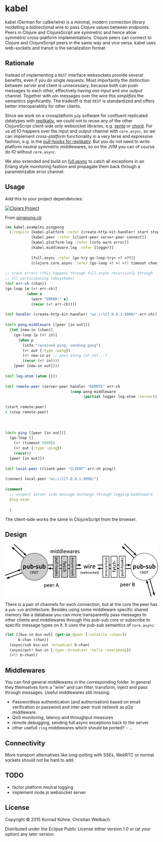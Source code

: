 # kabel

kabel (German for calbe/wire) is a minimal, modern connection library
modelling a bidirectional wire to pass Clojure values between
endpoints. Peers in Clojure and ClojureScript are symmetric and hence
allow symmetric cross-platform implementations. Clojure peers can
connect to Clojure and ClojureScript peers in the same way and vice
versa. kabel uses web-sockets and transit is the serialization format.


## Rationale

Instead of implementing a `REST` interface websockets provide several
benefits, even if you do single requests. Most importantly the
distinction between server and client is unnecessary, because both can
push messages to each other, effectively having *one input* and *one
output* channel. Together with `edn` messages over the wire this
_simplifies_ the semantics significantly. The tradeoff is that `REST` is
standardized and offers better interoperablity for other clients.

Since we work on a crossplatform `p2p` software for confluent
replicated datatypes with
[replikativ](https://github.com/replikativ/replikativ), we could not
to reuse any of the other ClojureScript client-side only websocket
libraries, e.g. [sente](https://github.com/ptaoussanis/sente) or
[chord](https://github.com/jarohen/chord). For us _all_ IO happens
over the input and output channel with `core.async`, so we can
implement *cross-platform* functionality in a very terse and
expressive fashion, e.g. in the [pull-hooks for
replikativ](https://github.com/replikativ/replikativ/blob/master/src/replikativ/p2p/hooks.cljc). But
you do not need to write platform neutral symmetric middlewares, so on
the JVM you can of course do IO without `core.async`.

We also extended and build on
[full.async](https://github.com/fullcontact/full.monty/) to catch all
exceptions in an Erlang style monitoring fashion and propagate them
back through a parametrizable error channel.

## Usage

Add this to your project dependencies:

[![Clojars Project](http://clojars.org/io.replikativ/kabel/latest-version.svg)](http://clojars.org/io.replikativ/kabel)

From [pingpong.clj](./examples/pingpong.clj):

~~~ clojure
(ns kabel.examples.pingpong
  (:require [kabel.platform :refer [create-http-kit-handler! start stop]]
            [kabel.peer :refer [client-peer server-peer connect]]
            [kabel.platform-log :refer [info warn error]]
            [kabel.middleware.log :refer [logger]]

            [full.async :refer [go-try go-loop-try> <? <??]]
            [clojure.core.async :refer [go-loop <! >! >!! timeout chan]]))

;; track errors (this happens through full.async recursively through
;; all participating subsystems)
(def err-ch (chan))
(go-loop [e (<! err-ch)]
          (when e
            (warn "ERROR:" e)
            (recur (<! err-ch))))

(def handler (create-http-kit-handler! "ws://127.0.0.1:9090/" err-ch))

(defn pong-middleware [[peer [in out]]]
  (let [new-in (chan)]
    (go-loop [p (<! in)]
      (when p
        (info "received ping, sending pong")
        (>! out {:type :pong})
        (>! new-in p) ;; pass along (or not...)
        (recur (<! in))))
    [peer [new-in out]]))

(def log-atom (atom {}))

(def remote-peer (server-peer handler "REMOTE" err-ch
                              (comp pong-middleware
                                    (partial logger log-atom :server))))

(start remote-peer)
#_(stop remote-peer)



(defn ping [[peer [in out]]]
  (go-loop []
    (<! (timeout 5000))
    (>! out {:type :ping})
    (recur))
  [peer [in out]])

(def local-peer (client-peer "CLIENT" err-ch ping))

(connect local-peer "ws://127.0.0.1:9090/")

(comment
  ;; inspect server side message exchange through logging middleware
  @log-atom

  )


~~~

The client-side works the same in ClojureScript from the browser.

## Design

![Example pub-sub architecture of replikativ](./peering.png)

There is a pair of channels for each connection, but at the core the
peer has a `pub-sub` architecture. Besides using some middleware
specific shared memory like a database you can more transparently pass
messages to other clients and middlewares through this pub-sub core or
subscribe to specific message types on it. It uses the pub-sub
semantics of `core.async`:

~~~ clojure
(let [[bus-in bus-out] (get-in @peer [:volatile :chans])
      b-chan (chan)]
  (async/sub bus-out :broadcast b-chan)
  (async/put! bus-in {:type :broadcast :hello :everybody})
  (<!! b-chan))
~~~


## Middlewares

You can find general middlewares in the corresponding
folder. In general they themselves form a "wire" and can filter,
transform, inject and pass through messages. Useful middlewares still
missing:

- Passwordless authentication (and authorisation) based on email verification or password and inter-peer trust network as p2p middleware.
- QoS monitoring, latency and throughput measures
- remote debugging, sending full.async exceptions back to the server
- other usefull `ring` middlewares which should be ported?  - ...

## Connectivity

More transport alternatives like long-polling with
SSEs, WebRTC or normal sockets should not be hard to add.



## TODO
- factor platform neutral logging
- implement node.js websocket server

## License

Copyright © 2015 Konrad Kühne, Christian Weilbach

Distributed under the Eclipse Public License either version 1.0 or (at
your option) any later version.
